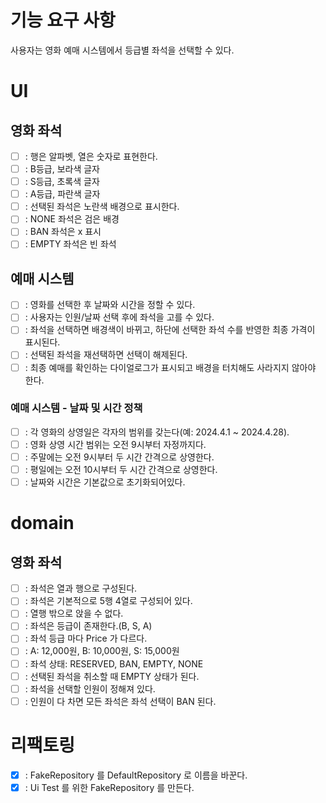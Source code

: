 # 기능 요구 사항
사용자는 영화 예매 시스템에서 등급별 좌석을 선택할 수 있다.

# UI
## 영화 좌석
- [ ] : 행은 알파벳, 열은 숫자로 표현한다.
- [ ] : B등급, 보라색 글자
- [ ] : S등급, 초록색 글자
- [ ] : A등급, 파란색 글자
- [ ] : 선택된 좌석은 노란색 배경으로 표시한다.
- [ ] : NONE 좌석은 검은 배경
- [ ] : BAN 좌석은 x 표시
- [ ] : EMPTY 좌석은 빈 좌석

 ## 예매 시스템 
- [ ] : 영화를 선택한 후 날짜와 시간을 정할 수 있다.
- [ ] : 사용자는 인원/날짜 선택 후에 좌석을 고를 수 있다.
- [ ] : 좌석을 선택하면 배경색이 바뀌고, 하단에 선택한 좌석 수를 반영한 최종 가격이 표시된다.
- [ ] : 선택된 좌석을 재선택하면 선택이 해제된다.
- [ ] : 최종 예매를 확인하는 다이얼로그가 표시되고 배경을 터치해도 사라지지 않아야 한다.

### 예매 시스템 - 날짜 및 시간 정책
- [ ] : 각 영화의 상영일은 각자의 범위를 갖는다(예: 2024.4.1 ~ 2024.4.28).
- [ ] : 영화 상영 시간 범위는 오전 9시부터 자정까지다.
- [ ] : 주말에는 오전 9시부터 두 시간 간격으로 상영한다.
- [ ] : 평일에는 오전 10시부터 두 시간 간격으로 상영한다.
- [ ] : 날짜와 시간은 기본값으로 초기화되어있다.

# domain
## 영화 좌석
- [ ] : 좌석은 열과 행으로 구성된다.
- [ ] : 좌석은 기본적으로 5행 4열로 구성되어 있다.
- [ ] : 열행 밖으로 앉을 수 없다.
- [ ] : 좌석은 등급이 존재한다.(B, S, A)
- [ ] : 좌석 등급 마다 Price 가 다르다.
- [ ] : A: 12,000원, B: 10,000원, S: 15,000원
- [ ] : 좌석 상태: RESERVED, BAN, EMPTY, NONE
- [ ] : 선택된 좌석을 취소할 때 EMPTY 상태가 된다.
- [ ] : 좌석을 선택할 인원이 정해져 있다.
- [ ] : 인원이 다 차면 모든 좌석은 좌석 선택이 BAN 된다.

# 리팩토링
- [x] : FakeRepository 를 DefaultRepository 로 이름을 바꾼다.
- [x] : Ui Test 를 위한 FakeRepository 를 만든다.
